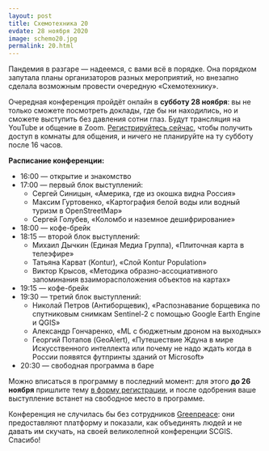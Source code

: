 ```yaml
---
layout: post
title: Схемотехника 20
evdate: 28 ноября 2020
image: schemo20.jpg
permalink: 20.html
---
```

Пандемия в разгаре — надеемся, с вами всё в порядке. Она порядком запутала планы
организаторов разных мероприятий, но внезапно сделала возможным провести очередную
«Схемотехнику».

Очередная конференция пройдёт онлайн в **субботу 28 ноября**: вы не только сможете посмотреть
доклады, где бы ни находились, но и сможете выступить без давления сотни глаз.
Будут трансляция на YouTube и общение в Zoom.
[Регистрируйтесь сейчас](https://docs.google.com/forms/d/e/1FAIpQLScUjguI4WmYQzRQyVQjZdB7RQZcs6UrtpiF5B5ZM3iZI5mZ6A/viewform?usp=sf_link),
чтобы получить доступ в комнаты для общения, и ничего не планируйте на ту субботу после 16 часов.

**Расписание конференции:**

* 16:00 — открытие и знакомство
* 17:00 — первый блок выступлений:
  - Сергей Синицын, «Америка, где из окошка видна Россия»
  - Максим Гуртовенко, «Картография белой воды или водный туризм в OpenStreetMap»
  - Сергей Голубев, «Коломбо и наземное дешифрирование»
* 18:00 — кофе-брейк
* 18:15 — второй блок выступлений:
  - Михаил Дычкин (Единая Медиа Группа), «Плиточная карта в телеэфире»
  - Татьяна Карват (Kontur), «Слой Kontur Population»
  - Виктор Крысов, «Методика образно-ассоциативного запоминания взаиморасположения объектов на картах»
* 19:15 — кофе-брейк
* 19:30 — третий блок выступлений:
  - Николай Петров (Антиборщевик), «Распознавание борщевика по спутниковым снимкам Sentinel-2 с помощью Google Earth Engine и QGIS»
  - Александр Гончаренко, «ML с бюджетным дроном на выходных»
  - Георгий Потапов (GeoAlert), «Путешествие Ждуна в мире Искусственного интеллекта или
    почему не надо ждать когда в России появятся футпринты зданий от Microsoft»
* 20:30 — свободная программа в баре

Можно вписаться в программу в последний момент: для этого **до 26 ноября** пришлите тему
[в форму регистрации](https://docs.google.com/forms/d/e/1FAIpQLScUjguI4WmYQzRQyVQjZdB7RQZcs6UrtpiF5B5ZM3iZI5mZ6A/viewform?usp=sf_link),
и после одобрения ваше выступление встанет на свободное место в программе.

Конференция не случилась бы без сотрудников [Greenpeace](https://greenpeace.ru/): они
предоставляют платформу и показали, как объединять людей и не давать им скучать,
на своей великолепной конференции SCGIS. Спасибо!

